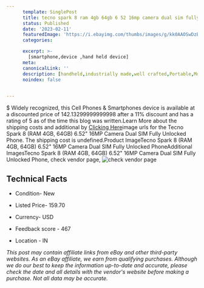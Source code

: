 ```yaml
---
      template: SinglePost
      title: tecno spark 8 ram 4gb 64gb 6 52 16mp camera dual sim fully unlocked phone
      status: Published
      date: '2023-02-11'
      featuredImage: 'https://i.ebayimg.com/thumbs/images/g/kk0AAOSwDzBiD4b-/s-l225.jpg'
      categories: 

      excerpt: >-
        [smartphone,device ,hand held device]
      meta:
      canonicalLink: ''
      description: [handheld,industrially made,well crafted,Portable,Mobile,Compact,Convenient,Lightweight,Maneuverable,Man-portable,Miniature,Carriable,Hand-held,Light,Holdable,Transportable,Mobile device,Pocket-sized,On-the-go,Wireless,Cordless,Compact size,Convenient size, smartphone,device ,hand held device]
      noindex: false

        
---
```

$
    Widely recognized, this Cell Phones & Smartphones device is available at a discounted price of 142.13299999999998 after a 11% discount and has a rating of 5 as of the time this blog was written.Learn More about the shipping costs and additional by [Clicking Here](https://www.ebay.com/itm/313880777010?hash=item4914c09132%3Ag%3Akk0AAOSwDzBiD4b-&mkevt=1&mkcid=1&mkrid=711-53200-19255-0&campid=%253CePNCampaignId%253E&customid=%253CreferenceId%253E&toolid=10049)image urls for the Tecno Spark 8 (RAM 4GB, 64GB) 6.52" 16MP Camera Dual SIM Fully Unlocked Phone. The shipping cost is undefined.Product ImageTecno Spark 8 (RAM 4GB, 64GB) 6.52" 16MP Camera Dual SIM Fully Unlocked PhoneAdditional ImagesTecno Spark 8 (RAM 4GB, 64GB) 6.52" 16MP Camera Dual SIM Fully Unlocked Phone, check vendor page, ![check vendor page](https://origin-galleryplus.ebayimg.com/ws/web/313880777010_2_0_1/225x225.jpg,https://origin-galleryplus.ebayimg.com/ws/web/313880777010_3_0_1/225x225.jpg,https://origin-galleryplus.ebayimg.com/ws/web/313880777010_4_0_1/225x225.jpg,https://origin-galleryplus.ebayimg.com/ws/web/313880777010_5_0_1/225x225.jpg,https://origin-galleryplus.ebayimg.com/ws/web/313880777010_6_0_1/225x225.jpg,https://origin-galleryplus.ebayimg.com/ws/web/313880777010_7_0_1/225x225.jpg,https://origin-galleryplus.ebayimg.com/ws/web/313880777010_8_0_1/225x225.jpg,https://origin-galleryplus.ebayimg.com/ws/web/313880777010_9_0_1/225x225.jpg,https://origin-galleryplus.ebayimg.com/ws/web/313880777010_10_0_1/225x225.jpg,https://origin-galleryplus.ebayimg.com/ws/web/313880777010_11_0_1/225x225.jpg)
    
    

 ## Technical Facts 



     
      

 - Condition- New 


      

 - Listed Price- 159.70 


      

 - Currency- USD 


      

 - Feedback score - 467 


      

 - Location - IN 


      
      

 *_This post may contain affiliate links from eBay and other third-party websites. As an eBay affiliate, we earn from qualifying purchases. Although we do our best to keep the information up-to-date and accurate, please check the date and all details with the vendor's website before making a purchase. Not all data may be accurate._*



    
    
    
    
    